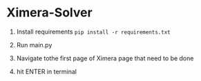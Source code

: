 # Ximera-Solver

1. Install requirements
`pip install -r requirements.txt`

2. Run main.py
3. Navigate tothe first page of Ximera page that need to be done
4. hit ENTER in terminal
